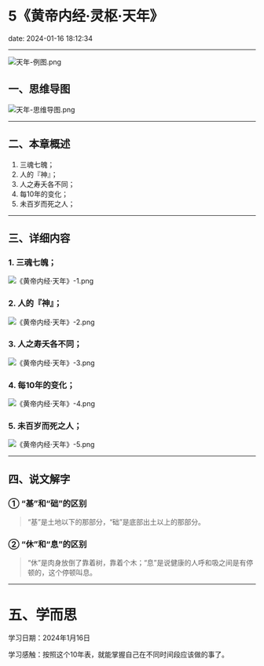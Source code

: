 # 5《黄帝内经·灵枢·天年》
date: 2024-01-16 18:12:34

---

![天年-例图.png](https://s11.ax1x.com/2024/01/11/pF9gFXD.png)

## 一、思维导图

![天年-思维导图.png](https://s11.ax1x.com/2024/01/16/pFFfqFU.png)

---

## 二、本章概述

1. 三魂七魄；
2. 人的『神』；
3. 人之寿夭各不同；
4. 每10年的变化；
5. 未百岁而死之人；

---

## 三、详细内容

### 1. 三魂七魄；

![《黄帝内经·天年》-1.png](https://s11.ax1x.com/2024/01/16/pFFfTe0.png)

### 2. 人的『神』；

![《黄帝内经·天年》-2.png](https://s11.ax1x.com/2024/01/16/pFFfILq.png)

### 3. 人之寿夭各不同；

![《黄帝内经·天年》-3.png](https://s11.ax1x.com/2024/01/16/pFFf7wV.png)

### 4. 每10年的变化；

![《黄帝内经·天年》-4.png](https://s11.ax1x.com/2024/01/16/pFFf5yn.png)

### 5. 未百岁而死之人；

![《黄帝内经·天年》-5.png](https://s11.ax1x.com/2024/01/16/pFFf4Qs.png)

---

## 四、说文解字

### ① “基”和“础”的区别

> “基”是土地以下的那部分，“础”是底部出土以上的那部分。


### ② “休”和“息”的区别

> “休”是肉身放倒了靠着树，靠着个木；“息”是说健康的人呼和吸之间是有停顿的，这个停顿叫息。

---

# 五、学而思

学习日期：2024年1月16日

学习感触：按照这个10年表，就能掌握自己在不同时间段应该做的事了。